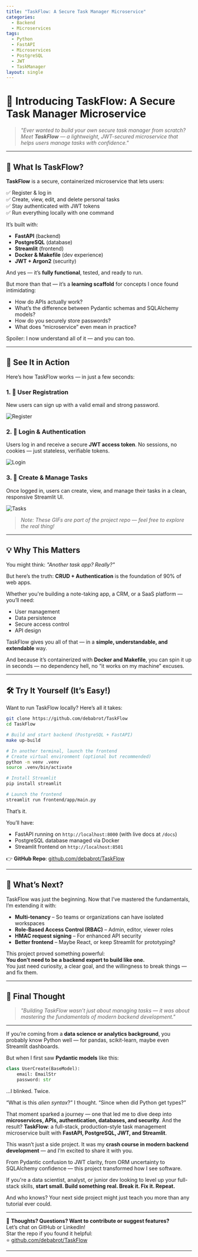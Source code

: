 ```yaml
---
title: "TaskFlow: A Secure Task Manager Microservice"
categories:
  - Backend
  - Microservices
tags:
  - Python
  - FastAPI
  - Microservices
  - PostgreSQL
  - JWT
  - TaskManager
layout: single
---
```


# 🚀 Introducing TaskFlow: A Secure Task Manager Microservice

> _"Ever wanted to build your own secure task manager from scratch? Meet **TaskFlow** — a lightweight, JWT-secured microservice that helps users manage tasks with confidence."_  

---

## 🔐 What Is TaskFlow?

**TaskFlow** is a secure, containerized microservice that lets users:

✅ Register & log in  
✅ Create, view, edit, and delete personal tasks  
✅ Stay authenticated with JWT tokens  
✅ Run everything locally with one command  

It’s built with:
- **FastAPI** (backend)
- **PostgreSQL** (database)
- **Streamlit** (frontend)
- **Docker & Makefile** (dev experience)
- **JWT + Argon2** (security)

And yes — it’s **fully functional**, tested, and ready to run.

But more than that — it’s a **learning scaffold** for concepts I once found intimidating:
- How do APIs actually work?
- What’s the difference between Pydantic schemas and SQLAlchemy models?
- How do you securely store passwords?
- What does “microservice” even mean in practice?

Spoiler: I now understand all of it — and you can too.

---

## 🎥 See It in Action

Here’s how TaskFlow works — in just a few seconds:

### 1. 🔹 User Registration
New users can sign up with a valid email and strong password.

![Register](/assets/images/taskflow/register_user.gif)

### 2. 🔹 Login & Authentication
Users log in and receive a secure **JWT access token**. No sessions, no cookies — just stateless, verifiable tokens.

![Login](/assets/images/taskflow/login.gif)

### 3. 🔹 Create & Manage Tasks
Once logged in, users can create, view, and manage their tasks in a clean, responsive Streamlit UI.

![Tasks](/assets/images/taskflow/create_tasks.gif)

> *Note: These GIFs are part of the project repo — feel free to explore the real thing!*

---

## 💡 Why This Matters

You might think: *"Another task app? Really?"*

But here’s the truth: **CRUD + Authentication** is the foundation of 90% of web apps.

Whether you're building a note-taking app, a CRM, or a SaaS platform — you’ll need:
- User management
- Data persistence
- Secure access control
- API design

TaskFlow gives you all of that — in a **simple, understandable, and extendable** way.

And because it’s containerized with **Docker and Makefile**, you can spin it up in seconds — no dependency hell, no “it works on my machine” excuses.

---

## 🛠️ Try It Yourself (It’s Easy!)

Want to run TaskFlow locally? Here’s all it takes:

```bash
git clone https://github.com/debabrot/TaskFlow
cd TaskFlow

# Build and start backend (PostgreSQL + FastAPI)
make up-build

# In another terminal, launch the frontend
# Create virtual environment (optional but recommended)
python -m venv .venv
source .venv/bin/activate

# Install Streamlit
pip install streamlit

# Launch the frontend
streamlit run frontend/app/main.py
```

That’s it.

You’ll have:
- FastAPI running on `http://localhost:8000` (with live docs at `/docs`)
- PostgreSQL database managed via Docker
- Streamlit frontend on `http://localhost:8501`

👉 **GitHub Repo**: [github.com/debabrot/TaskFlow](https://github.com/debabrot/TaskFlow)

---

## 🔮 What’s Next?

TaskFlow was just the beginning. Now that I’ve mastered the fundamentals, I’m extending it with:
- **Multi-tenancy** – So teams or organizations can have isolated workspaces
- **Role-Based Access Control (RBAC)** – Admin, editor, viewer roles
- **HMAC request signing** – For enhanced API security
- **Better frontend** – Maybe React, or keep Streamlit for prototyping?

This project proved something powerful:  
**You don’t need to be a backend expert to build like one.**  
You just need curiosity, a clear goal, and the willingness to break things — and fix them.

---

## 🌱 Final Thought

> _"Building TaskFlow wasn’t just about managing tasks — it was about mastering the fundamentals of modern backend development."_  

---

If you’re coming from a **data science or analytics background**, you probably know Python well — for pandas, scikit-learn, maybe even Streamlit dashboards.

But when I first saw **Pydantic models** like this:

```python
class UserCreate(BaseModel):
    email: EmailStr
    password: str
```

...I blinked. Twice.

“What is this *alien syntax*?” I thought. “Since when did Python get types?”

That moment sparked a journey — one that led me to dive deep into **microservices, APIs, authentication, databases, and security**. And the result? **TaskFlow**: a full-stack, production-style task management microservice built with **FastAPI, PostgreSQL, JWT, and Streamlit**.

This wasn’t just a side project. It was my **crash course in modern backend development** — and I’m excited to share it with you.

From Pydantic confusion to JWT clarity, from ORM uncertainty to SQLAlchemy confidence — this project transformed how I see software.

If you're a data scientist, analyst, or junior dev looking to level up your full-stack skills, **start small. Build something real. Break it. Fix it. Repeat.**

And who knows? Your next side project might just teach you more than any tutorial ever could.

---

💬 **Thoughts? Questions? Want to contribute or suggest features?**  
Let’s chat on GitHub or LinkedIn!  
Star the repo if you found it helpful:  
⭐ [github.com/debabrot/TaskFlow](https://github.com/debabrot/TaskFlow)

---
